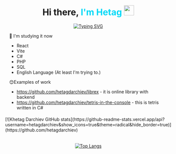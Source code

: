 <h1 align="center">Hi there, <span style="color: #00D9F7;">I'm Hetag</span> 
<img src="https://github.com/blackcater/blackcater/raw/main/images/Hi.gif" height="32"/></h1>
<div align="center">
      <a href="https://github.com/hetagdarchiev">
    <img src="https://readme-typing-svg.herokuapp.com?font=Calibri&weight=700&size=34&pause=1000&color=00D9F7FF&center=true&vCenter=true&repeat=false&width=435&lines=Welcome+to+my+profile" alt="Typing SVG" />
  </a>
</div>

🌱 I'm studying it now
- React
- Vite
- C#
- PHP
- SQL
- English Language (At least I'm trying to.)

😊Examples of work
- https://github.com/hetagdarchiev/librex - it is online library with backend
- https://github.com/hetagdarchiev/tetris-in-the-console - this is tetris written in C#

<div style="display: flex; justify-content: center; gap: 20px; flex-wrap: wrap; margin-top: 20px;">
  <!-- Your Stats Card -->
  [![Khetag Darchiev GitHub stats](https://github-readme-stats.vercel.app/api?username=hetagdarchiev&show_icons=true&theme=radical&hide_border=true)](https://github.com/hetagdarchiev)
  
  <!-- Languages Card - Fixed to use YOUR username -->
  [![Top Langs](https://github-readme-stats.vercel.app/api/top-langs/?username=hetagdarchiev&layout=compact&theme=radical&hide_border=true)](https://github.com/hetagdarchiev)
</div>
